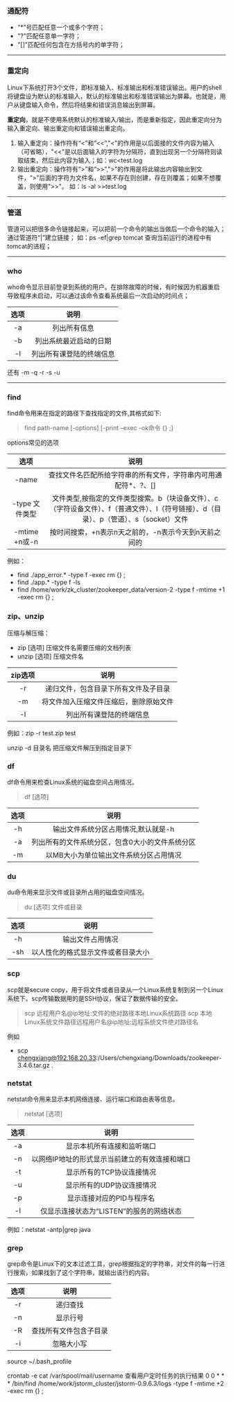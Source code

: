### 通配符

* “*”号匹配任意一个或多个字符；
* "?"匹配任意单一字符；
* "[]"匹配任何包含在方括号内的单字符；

***

### 重定向

Linux下系统打开3个文件，即标准输入、标准输出和标准错误输出。用户的shell将键盘设为默认的标准输入，默认的标准输出和标准错误输出为屏幕。也就是，用户从键盘输入命令，然后将结果和错误消息输出到屏幕。

**重定向**，就是不使用系统默认的标准输入/输出，而是重新指定，因此重定向分为输入重定向、输出重定向和错误输出重定向。

1. 输入重定向：操作符有“<”和“<<”,"<"的作用是以后面接的文件内容为输入（可省略），"<<"是以后面输入的字符为分隔符，直到出现另一个分隔符则读取结束，然后此内容为输入；如：wc<test.log
2. 输出重定向：操作符有“>”和“>>”,">"的作用是将此输出内容输出到文件，“>”后面的字符为文件名，如果不存在则创建，存在则覆盖；如果不想覆盖，则使用">>"。 如：ls -al >>test.log

***  ***

### 管道

管道可以把很多命令链接起来，可以把前一个命令的输出当做后一个命令的输入；通过管道符“|”建立链接；
如：ps -ef|grep tomcat 查询当前运行的进程中有tomcat的进程；

***

### who

who命令显示目前登录到系统的用户。在排除故障的时候，有时候因为机器重启导致程序未启动，可以通过该命令查看系统最后一次启动的时间点；

| 选项	|说明	|
| :-----:|:------:|
| -a| 列出所有信息|
| -b| 列出系统最近启动的日期|
| -l| 列出所有课登陆的终端信息|

还有 -m -q -r -s -u 

***

### find

find命令用来在指定的路径下查找指定的文件,其格式如下:

> find path-name [-options]  [-print –exec -ok命令 {} \;]

options常见的选项

| 选项	|说明	|
| :-----:|:------:|
| -name| 查找文件名匹配所给字符串的所有文件，字符串内可用通配符*、?、[]|
| -type 文件类型| 文件类型,按指定的文件类型搜索。b（块设备文件）、c（字符设备文件）、f（普通文件）、l（符号链接）、d（目录）、p（管道）、s（socket）文件|
| -mtime +n或-n| 按时间搜索，+n表示n天之前的，-n表示今天到n天前之间的|

例如：

* find ./app_error.* -type f -exec rm {} \;
* find ./app.* -type f -ls
* find /home/work/zk_cluster/zookeeper_data/version-2 -type f -mtime +1 -exec rm {} \;

### zip、unzip

压缩与解压缩：

* zip [选项] 压缩文件名需要压缩的文档列表
* unzip [选项] 压缩文件名


| zip选项	|说明	|
| :-----:|:------:|
| -r| 递归文件，包含目录下所有文件及子目录|
| -m| 将文件加入压缩文件压缩后，删除原始文件|
| -l| 列出所有课登陆的终端信息|

例如：zip -r test.zip test

unzip -d 目录名   把压缩文件解压到指定目录下

### df

df命令用来检查Linux系统的磁盘空间占用情况。

> df [选项]

| 选项	|说明	|
| :-----:|:------:|
| -h| 输出文件系统分区占用情况,默认就是-h|
| -a| 列出所有的文件系统分区，包含0大小的文件系统分区|
| -m| 以MB大小为单位输出文件系统分区占用情况|

### du

du命令用来显示文件或目录所占用的磁盘空间情况。

> du [选项] 文件或目录

| 选项	|说明	|
| :-----:|:------:|
| -h| 输出文件占用情况|
| -sh| 以人性化的格式显示文件或者目录大小|

### scp

scp就是secure copy，用于将文件或者目录从一个Linux系统复制到另一个Linux系统下。scp传输数据用的是SSH协议，保证了数据传输的安全。

>scp  远程用户名@ip地址:文件的绝对路径本地Linux系统路径
>scp  本地Linux系统文件路径远程用户名@ip地址:远程系统文件绝对路径名

例如

* scp chengxiang@192.168.20.33:/Users/chengxiang/Downloads/zookeeper-3.4.6.tar.gz .

### netstat 

netstat命令用来显示本机网络连接、运行端口和路由表等信息。

> netstat [选项]

| 选项	|说明	|
| :-----:|:------:|
| -a| 显示本机所有连接和监听端口|
| -n| 以网络IP地址的形式显示当前建立的有效连接和端口|
| -t| 显示所有的TCP协议连接情况|
| -u| 显示所有的UDP协议连接情况|
| -p| 显示连接对应的PID与程序名|
| -l| 仅显示连接状态为“LISTEN”的服务的网络状态|

例如：netstat -antp|grep java

### grep 

grep命令是Linux下的文本过滤工具，grep根据指定的字符串，对文件的每一行进行搜索，如果找到了这个字符串，就输出该行的内容。

| 选项	|说明	|
| :-----:|:------:|
| -r| 递归查找|
| -n| 显示行号|
| -R| 查找所有文件包含子目录|
| -i| 忽略大小写|


source ~/.bash_profile

crontab -e
cat /var/spool/mail/username  查看用户定时任务的执行结果
0 0 * * * /bin/find /home/work/jstorm_cluster/jstorm-0.9.6.3/logs -type f -mtime +2 -exec rm {} \;








	






